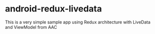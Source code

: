 # android-redux-livedata
This is a very simple sample app using Redux architecture with LiveData and ViewModel from AAC
